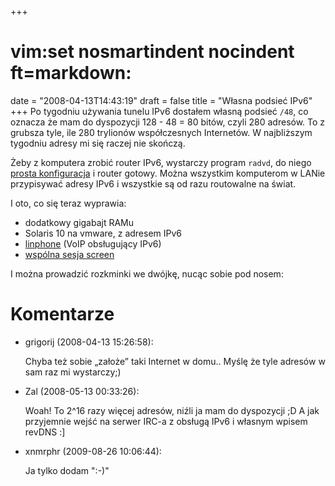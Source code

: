 +++
# vim:set nosmartindent nocindent ft=markdown:
date = "2008-04-13T14:43:19"
draft = false
title = "Własna podsieć IPv6"
+++
Po tygodniu używania tunelu IPv6 dostałem własną podsieć `/48`, co oznacza że
mam do dyspozycji 128 - 48 = 80 bitów, czyli 280 adresów. To z grubsza tyle,
ile 280 trylionów współczesnych Internetów. W najbliższym tygodniu adresy mi
się raczej nie skończą.

Żeby z komputera zrobić router IPv6, wystarczy program `radvd`, do niego
[prosta konfiguracja](http://www.gentoo.org/doc/en/ipv6.xml#doc_chap5) i
router gotowy. Można wszystkim komputerom w LANie przypisywać adresy IPv6 i
wszystkie są od razu routowalne na świat.

I oto, co się teraz wyprawia:

  * dodatkowy gigabajt RAMu
  * Solaris 10 na vmware, z adresem IPv6
  * [linphone](http://www.linphone.org/index.php/eng) (VoIP obsługujący IPv6)
  * [wspólna sesja screen](http://linuxhacks.org/tutorials/jakes_gnu_screen_tutorial.php)

I można prowadzić rozkminki we dwójkę, nucąc sobie pod nosem:

# Komentarze

* grigorij (2008-04-13 15:26:58): <p>Chyba też sobie &#8222;założe&#8221; taki
  Internet w domu.. Myślę że tyle adresów w sam raz mi wystarczy;)</p>
* Zal (2008-05-13 00:33:26): <p>Woah! To 2^16 razy więcej adresów, niźli ja mam
  do dyspozycji ;D A jak przyjemnie wejść na serwer IRC-a z obsługą IPv6 i
  własnym wpisem revDNS :]</p>
* xnmrphr (2009-08-26 10:06:44): <p>Ja tylko dodam ":-)" </p>

